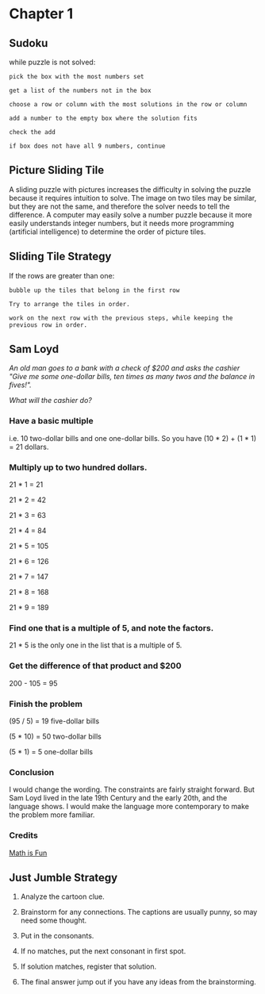 # Chapter 1

## Sudoku

while puzzle is not solved:

    pick the box with the most numbers set

    get a list of the numbers not in the box

    choose a row or column with the most solutions in the row or column

    add a number to the empty box where the solution fits

    check the add

    if box does not have all 9 numbers, continue


## Picture Sliding Tile

A sliding puzzle with pictures increases the difficulty in solving the puzzle
because it requires intuition to solve. The image on two tiles may be similar,
but they are not the same, and therefore the solver needs to tell the difference.
A computer may easily solve a number puzzle because it more easily understands integer numbers,
but it needs more programming (artificial intelligence) to determine the order
of picture tiles.


## Sliding Tile Strategy

If the rows are greater than one:

    bubble up the tiles that belong in the first row

    Try to arrange the tiles in order.

    work on the next row with the previous steps, while keeping the previous row in order.


## Sam Loyd

*An old man goes to a bank with a check of $200 and asks the cashier "Give me some one-dollar bills, ten times as many twos and the balance in fives!".*

*What will the cashier do?*

### Have a basic multiple

i.e. 10 two-dollar bills and one one-dollar bills. So you have (10 * 2) + (1 * 1) = 21 dollars.

### Multiply up to two hundred dollars.

21 * 1 = 21

21 * 2 = 42

21 * 3 = 63

21 * 4 = 84

21 * 5 = 105

21 * 6 = 126

21 * 7 = 147

21 * 8 = 168

21 * 9 = 189

### Find one that is a multiple of 5, and note the factors.

21 * 5 is the only one in the list that is a multiple of 5.

### Get the difference of that product and $200

200 - 105 = 95

### Finish the problem

(95 / 5) = 19 five-dollar bills

(5 * 10) = 50 two-dollar bills

(5 * 1) = 5 one-dollar bills

### Conclusion

I would change the wording. The constraints are fairly straight forward. But Sam Loyd lived in the late 19th Century and the early 20th, and the language shows. I would make the language more contemporary to make the problem more familiar.

### Credits

[Math is Fun](https://www.mathsisfun.com/puzzles/the-cashier-s-problem.html)

## Just Jumble Strategy

1. Analyze the cartoon clue.

2. Brainstorm for any connections. The captions are usually punny, so may need some thought.

3. Put in the consonants.

4. If no matches, put the next consonant in first spot.

5. If solution matches, register that solution.

6. The final answer jump out if you have any ideas from the brainstorming.
